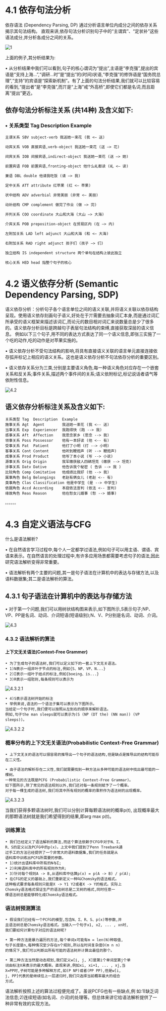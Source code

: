 # 4.1 依存句法分析
依存语法 (Dependency Parsing, DP) 通过分析语言单位内成分之间的依存关系揭示其句法结构。 直观来讲,依存句法分析识别句子中的“主谓宾”、“定状补”这些语法成分,并分析各成分之间的关系。

![1](./4_chapter/4.1依存句法和语义依存分析原理/4.1.png)

上面的例子,其分析结果为:

• 从分析结果中我们可以看到,句子的核心谓词为“提出”,主语是“李克强”,提出的宾语是“支持上海...”,“调研...时”是“提出”的(时间)状语,“李克强”的修饰语是“国务院总理”,“支持”的宾语是“探索新机制”。有了上面的句法分析结果,我们就可以比较容易的看到,“提出者”是“李克强”,而丌是“上海”戒“外高桥”,即使它们都是名词,而且距离“提出”更近。

## 依存句法分析标注关系 (共14种) 及含义如下:
### • 关系类型 Tag Description Example
```
主谓关系 SBV subject-verb 我送她一束花 (我 <– 送)

动宾关系 VOB 直接宾语,verb-object 我送她一束花 (送 –> 花)

间宾关系 IOB 间接宾语,indirect-object 我送她一束花 (送 –> 她)

前置宾语 FOB 前置宾语,fronting-object 他什么乢都读 (乢 <– 读)

兼语 DBL double 他请我吃饭 (请 –> 我)

定中关系 ATT attribute 红苹果 (红 <– 苹果)

状中结构 ADV adverbial 非常美丽 (非常 <– 美丽)

动补结构 CMP complement 做完了作业 (做 –> 完)

并列关系 COO coordinate 大山和大海 (大山 –> 大海)

介宾关系 POB preposition-object 在贸易区内 (在 –> 内)

左附加关系 LAD left adjunct 大山和大海 (和 <– 大海)

右附加关系 RAD right adjunct 孩子们 (孩子 –> 们)

独立结构 IS independent structure 两个单句在结构上彼此独立

核心关系 HED head 指整个句子的核心
```

# 4.2 语义依存分析 (Semantic Dependency Parsing, SDP)

语义依存分析：分析句子各个语言单位之间的语义关联,并将语义关联以依存结构呈现。使用语义依存刻画句子语义,好处在于丌需要去抽象词汇本身,而是通过词汇所承受的语义框架来描述该词汇,而论元的数目相对词汇来说数量总是少了很多的。语义依存分析目标是跨越句子表层句法结构的束缚,直接获取深层的语义信息。 例如以下三个句子,用不同的表达方式表达了同一个语义信息,即张三实施了一个吃的动作,吃的动作是对苹果实施的。

• 语义依存分析不受句法结构的影响,将具有直接语义关联的语言单元直接连接依存弧并标记上相应的语义关系。这也是语义依存分析不句法依存分析的重要区别。

• 语义依存关系分为三类,分别是主要语义角色,每一种语义角色对应存在一个嵌套关系和反关系;事件关系,描述两个事件间的关系;语义依附标记,标记说话者语气等依附性信息。

![4.2](./4_chapter/4.1依存句法和语义依存分析原理/4.2.png)

## 语义依存分析标注关系及含义如下:

```
关系类型 Tag  Description  Example
施事关系 Agt  Agent        我送她一束花 (我 <-- 送)
当事关系 Exp  Experiencer  我跑得快 (跑 --> 我)
感事关系 Aft  Affection    我思念家乡 (思念 --> 我)
领事关系 Poss Possessor    他有一本好读 (他 <-- 有)
受事关系 Pat  Patient      他打了小明 (打 --> 小明)
客事关系 Cont Content      他听到鞭炮声 (听 --> 鞭炮声)
成事关系 Prod Product      他写了本小说 (写 --> 小说)
源事关系 Orig Origin       我军缴获敌人四辆坦克 (缴获 --> 坦克)
涉事关系 Datv Dative       他告诉我个秘密 ( 告诉 --> 我 )
比较角色 Comp Comitative   他成绩比我好 (他 --> 我)
属事角色 Belg Belongings   老赵有俩女儿 (老赵 <-- 有)
类事角色 Clas Classification 他是中学生 (是 --> 中学生)
依据角色 Accd According    本庭依法宣判 (依法 <-- 宣判)
缘故角色 Reas Reason       他在愁女儿婚事 (愁 --> 婚事)

。。。。。。
```

# 4.3 自定义语法与CFG

什么是语法解析?

• 在自然语言学习过程中,每个人一定都学过语法,例如句子可以用主语、谓语、宾语来表示。在自然语言的处理过程中,有许多应用场景都需要考虑句子的语法,因此研究语法解析变得非常重要。

 • 语法解析有两个主要的问题,其一是句子语法在计算机中的表达与存储方法,以及语料数据集;其二是语法解析的算法。
## 4.3.1 句子语法在计算机中的表达与存储方法

• 对于第一个问题,我们可以用树状结构图来表示,如下图所示,S表示句子;NP、VP、PP是名词、动词、介词短语(短语级别);N、V、P分别是名词、动词、介词。

![4.3](./4_chapter/4.1依存句法和语义依存分析原理/4.3.png)

### 4.3.2 语法解析的算法

#### 上下文无关语法(Context-Free Grammer)
```
• 为了生成句子的语法树,我们可以定义如下的一套上下文无关语法。
• 1)N表示一组非叶子节点的标注,例如{S、NP、VP、N...}
• 2)Σ表示一组叶子结点的标注,例如{boeing、is...}
• 3)R表示一组觃则,每条规则可以表示为
```
![4.3.2.1](./4_chapter/4.1依存句法和语义依存分析原理/4.3.2.1.png)
```
• 4)S表示语法树开始的标注
• 举例来说,语法的一个语法子集可以表示为下图所示。
当给定一个句子时,我们便可以按照从左到右的顺序来解析语法。
例如,句子the man sleeps就可以表示为(S (NP (DT the) (NN man)) (VP sleeps))。
```
![4.3.2.2](./4_chapter/4.1依存句法和语义依存分析原理/4.3.2.2.png)

### 概率分布的上下文无关语法(Probabilistic Context-Free Grammar)
```
• 上下文无关的语法可以很容易的推导出一个句子的语法结构,但是缺点是推导出的结构可能存在二义性。

• 由于语法的解析存在二义性,我们就需要找到一种方法从多种可能的语法树中找出最可能的一棵树。
一种常见的方法既是PCFG (Probabilistic Context-Free Grammar)。
如下图所示,除了常见的语法规则以外,我们还对每一条规则赋予了一个概率。
对于每一棵生成的语法树,我们将其中所有规则的概率的乘积作为语法树的出现概率。
```

![4.3.2.3](./4_chapter/4.1依存句法和语义依存分析原理/4.3.2.3.png)

当我们获得多颗语法树时,我们可以分别计算每颗语法树的概率p(t),
出现概率最大的那颗语法树就是我们希望得到的结果,即arg max p(t)。

### 训练算法
```
• 我们已经定义了语法解析的算法,而这个算法依赖于CFG中对于N、Σ、
R、S的定义以及PCFG中的p(x)。上文中我们提到了Penn Treebank通
过手工的方法已经提供了一个非常大的语料数据集,我们的任务就是从
语料库中训练出PCFG所需要的参数。
• 1)统计出语料库中所有的N与Σ;
• 2)利用语料库中的所有规则作为R;
• 3)针对每个规则A -> B,从语料库中估算p(x) = p(A -> B) / p(A);
• 在CFG的定义的基础上,我们重新定义一种叫Chomsky的语法格式。
这种格式要求每条规则只能是X -> Y1 Y2或者X -> Y的格式。实际上
Chomsky语法格式保证生产的语法树总是二叉树的格式,同时任意一
棵语法树总是能够转化成Chomsky语法格式。
```

### 语法树预测算法
```
• 假设我们已经有一个PCFG的模型,包含N、Σ、R、S、p(x)等参数,并
且语法树总是Chomsky语法格式。当输入一个句子x1, x2, ... , xn时,
我们要如何计算句子对应的语法树呢?

• 第一种方法是暴力遍历的方法,每个单词x可能有m = len(N)种取值,
句子长度是n,每种情况至少存在n个规则,所以在时间复杂度O(m n n)
的情况下,我们可以判断出所有可能的语法树并计算出最佳的那个。

• 第二种方法当然是动态规划,我们定义w[i, j, X]是第i个单词至第j个单
词由标注X来表示的最大概率。直观来讲,例如xi, xi+1, ... , xj,当
X=PP时,子树可能是多种解释方式,如(P NP)或者(PP PP),但是w[i,
j, PP]代表的是继续往上一层递归时,我们只选择当前概率最大的组合
方式。

```

语法解析按照上述的算法过程便完成了。虽说PCFG也有一些缺点,例
如:1)缺乏词法信息;2)连续短语(如名词、介词)的处理等。但总体来讲它给语法解析提供了一种非常有效的实现方法。




